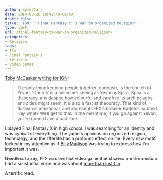 ```yaml
---
author: kylestarr
date: 2014-05-26 16:41:48+00:00
draft: false
title: 'IGN: ''Final Fantasy X''s war on organized religion'''
type: post
url: /final-fantasy-xs-war-on-organized-religion/
categories:
- Religion
tags:
- ffx
- Final Fantasy X
- religion
- video games
---
```


[Toby McCasker writing for IGN](http://ign.com/articles/2014/05/25/final-fantasy-xas-war-on-organised-religion):

> The only thing keeping people together, curiously, is the church of Yevon. ‘Church’ is a misnomer seeing as Yevon is Spira. Spira is a theocracy, and despite how colourful and carefree its archipelagos and cities might seem, it is also a fascist theocracy. That kind of dualism is intentional, and represents FFX’s broader Buddhist subtext. Hey what? We’ll get to that. In the meantime, if you go against Yevon, you’re gonna have a bad time.

I played Final Fantasy X in high school. I was searching for an identity and was cynical of everything. The game's opinions on organized religion, technology, and the afterlife had a profound effect on me. Every new motif locked in my attention as if [Billy Madison](http://youtu.be/yT20BZ-pBZY) was trying to express how I'm important it was.

Needless to say, FFX was the first video game that showed me the medium had a substantial voice and was about [more than just fun](/2014/05/22/braving-blizzard-and-inclusion-in-games/).

A terrific read.
